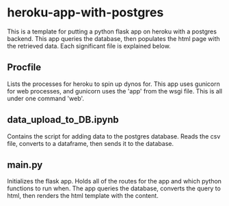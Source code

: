# heroku-app-with-postgres

This is a template for putting a python flask app on heroku with a postgres backend. This app queries the
database, then populates the html page with the retrieved data. Each significant file is explained below.

## Procfile
Lists the processes for heroku to spin up dynos for. This app uses gunicorn for web processes, and 
gunicorn uses the 'app' from the wsgi file. This is all under one command 'web'.

## data_upload_to_DB.ipynb
Contains the script for adding data to the postgres database. Reads the csv file, converts to a dataframe, 
then sends it to the database.

## main.py
Initializes the flask app. Holds all of the routes for the app and which python functions to run when. The 
app queries the database, converts the query to html, then renders the html template with the content.



